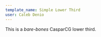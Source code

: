 ```yaml
---
template_name: Simple Lower Third
user: Caleb Denio
---
```


This is a *bare-bones* CasparCG lower third.
